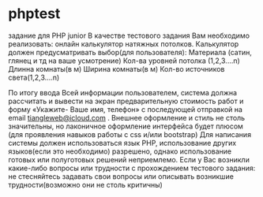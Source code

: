 # phptest
задание для PHP junior
В качестве тестового задания Вам необходимо реализовать: онлайн калькулятор натяжных потолков.
Калькулятор должен предусматривать выбор(для пользователя):
Материала (сатин, глянец и тд на ваше усмотрение)
Кол-ва уровней потолка (1,2,3....n)
Длинна комнаты(в м)
Ширина комнаты(в м)
Кол-во источников света(1,2,3....n)

По итогу ввода Всей информации пользователем, система должна расcчитать и вывести на экран предварительную стоимость работ и форму «Укажите- Ваше имя, телефон» с последующей отправкой на email tiangleweb@icloud.com .
Внешнее оформление и стиль не столь значительны, но лаконичное оформление интерфейса будет плюсом (для проявления навыков работы с css и/или bootstrap) Для написания системы должен использоваться язык PHP, использование других языков(если это необходимо) разрешено, однако использование готовых или полуготовых решений неприемлемо.
Если у Вас возникли какие-либо вопросы или трудности с прохождением тестового задания: не стесняйтесь задавать свои вопросы или описывать возникшие трудности(возможно они не столь критичны)
